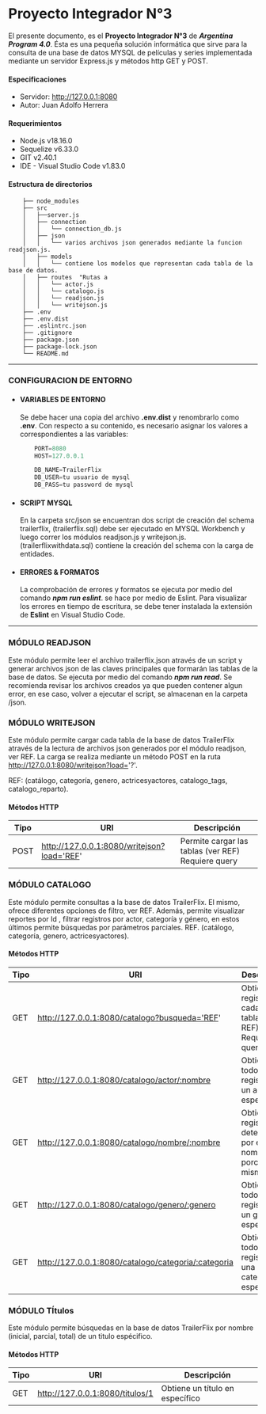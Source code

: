 # Proyecto Integrador N°3

El presente documento, es el **Proyecto Integrador N°3** de ***Argentina Program 4.0***. Ésta es una pequeña solución informática que sirve para la consulta de una base de datos MYSQL de películas y series implementada mediante un servidor Express.js y métodos http GET y POST.

#### Especificaciones
- Servidor: http://127.0.0.1:8080
- Autor: Juan Adolfo Herrera

#### Requerimientos
- Node.js v18.16.0
- Sequelize v6.33.0
- GIT v2.40.1
- IDE - Visual Studio Code v1.83.0

#### Estructura de directorios
``` tree
    ├── node_modules
    ├── src
    │   ├──server.js
    │   ├── connection
    │   │   └── connection_db.js
    │   ├── json
    │   │   └── varios archivos json generados mediante la funcion readjson.js.
    │   ├── models
    │   │   └── contiene los modelos que representan cada tabla de la base de datos.
    │   ├── routes  "Rutas a 
    │   │   └── actor.js 
    │   │   └── catalogo.js 
    │   │   └── readjson.js 
    │   │   └── writejson.js      
    ├── .env
    ├── .env.dist
    ├── .eslintrc.json
    ├── .gitignore
    ├── package.json
    ├── package-lock.json 
    └── README.md
```

---
### CONFIGURACION DE ENTORNO
  - #### VARIABLES DE ENTORNO
    Se debe hacer una copia del archivo **.env.dist** y renombrarlo como **.env**. Con respecto a su contenido, es necesario asignar los valores a correspondientes a las variables:
    ``` js
        PORT=8080
        HOST=127.0.0.1

        DB_NAME=TrailerFlix
        DB_USER=tu usuario de mysql
        DB_PASS=tu password de mysql
    ```
 - #### SCRIPT MYSQL
    En la carpeta src/json se encuentran dos script de creación del schema trailerflix, (trailerflix.sql) debe ser ejecutado en MYSQL Workbench y luego correr los módulos readjson.js y writejson.js.  (trailerflixwithdata.sql) contiene la creación del schema con la carga de entidades.

 - #### ERRORES & FORMATOS
    La comprobación de errores y formatos se ejecuta por medio del comando ***npm run eslint***. se hace por medio de Eslint. Para visualizar los errores en tiempo de escritura, se debe tener instalada la extensión de **Eslint** en Visual Studio Code.
    
---
### MÓDULO READJSON

Este módulo permite leer el archivo trailerflix.json através de un script y generar archivos json de las claves principales que formarán las tablas de la base de datos. Se ejecuta por medio del comando ***npm run read***.  Se recomienda revisar los archivos creados ya que pueden contener algun error, en ese caso, volver a ejecutar el script, se almacenan en la carpeta  /json.

### MÓDULO WRITEJSON

Este módulo permite cargar cada tabla de la base de datos TrailerFlix através de la lectura de archivos json generados por el módulo readjson, ver REF. La carga se realiza mediante un método POST en la ruta http://127.0.0.1:8080/writejson?load='?'. 

REF: (catálogo, categoría, genero, actricesyactores, catalogo_tags, catalogo_reparto).

#### Métodos HTTP
| Tipo | URI | Descripción |
|------|-----|-------------|
| POST | http://127.0.0.1:8080/writejson?load='REF' | Permite cargar las tablas (ver REF) Requiere query|

### MÓDULO CATALOGO

Este módulo permite consultas a la base de datos TrailerFlix. El mismo, ofrece diferentes opciones de filtro, ver REF. Además, permite visualizar reportes por Id , filtrar registros por actor, categoría y género, en estos últimos permite búsquedas por parámetros parciales.
REF. (catálogo, categoría, genero, actricesyactores).

#### Métodos HTTP
| Tipo | URI | Descripción |
|------|-----|-------------|
| GET  | http://127.0.0.1:8080/catalogo?busqueda='REF' | Obtiene los registros de cada tabla(ver REF) Requiere query|
| GET  | http://127.0.0.1:8080/catalogo/actor/:nombre | Obtiene todos registro de un actor específico |
| GET  | http://127.0.0.1:8080/catalogo/nombre/:nombre | Obtiene un registro determinado por el nombre o porción del mismo |
| GET  | http://127.0.0.1:8080/catalogo/genero/:genero | Obtiene todos registro de un género específico |
| GET  | http://127.0.0.1:8080/catalogo/categoria/:categoria | Obtiene todos registro de una categoría específica |

### MÓDULO TÍtulos

Este módulo permite búsquedas en la base de datos TrailerFlix por nombre (inicial, parcial, total) de un titulo espécifico.

#### Métodos HTTP
| Tipo | URI | Descripción |
|------|-----|-------------|
| GET  | http://127.0.0.1:8080/titulos/1 | Obtiene un título en específico |



